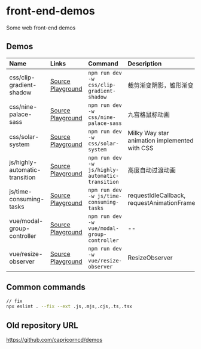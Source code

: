 # front-end-demos

Some web front-end demos

## Demos

<!--PLAYGROUND_LIST-->
Name|Links|Command|Description
:--|:--|:--|:--
css/clip-gradient-shadow|[Source](css/clip-gradient-shadow) <a href='https://capricorncd.github.io/demos/css/clip-gradient-shadow' target='_blank'>Playground</a>|`npm run dev -w css/clip-gradient-shadow`|裁剪渐变阴影，锥形渐变
css/nine-palace-sass|[Source](css/nine-palace-sass) <a href='https://capricorncd.github.io/demos/css/nine-palace-sass' target='_blank'>Playground</a>|`npm run dev -w css/nine-palace-sass`|九宫格鼠标动画
css/solar-system|[Source](css/solar-system) <a href='https://capricorncd.github.io/demos/css/solar-system' target='_blank'>Playground</a>|`npm run dev -w css/solar-system`|Milky Way star animation implemented with CSS
js/highly-automatic-transition|[Source](js/highly-automatic-transition) <a href='https://capricorncd.github.io/demos/js/highly-automatic-transition' target='_blank'>Playground</a>|`npm run dev -w js/highly-automatic-transition`|高度自动过渡动画
js/time-consuming-tasks|[Source](js/time-consuming-tasks) <a href='https://capricorncd.github.io/demos/js/time-consuming-tasks' target='_blank'>Playground</a>|`npm run dev -w js/time-consuming-tasks`|requestIdleCallback, requestAnimationFrame
vue/modal-group-controller|[Source](vue/modal-group-controller) <a href='https://capricorncd.github.io/demos/vue/modal-group-controller' target='_blank'>Playground</a>|`npm run dev -w vue/modal-group-controller`|--
vue/resize-observer|[Source](vue/resize-observer) <a href='https://capricorncd.github.io/demos/vue/resize-observer' target='_blank'>Playground</a>|`npm run dev -w vue/resize-observer`|ResizeObserver
<!--PLAYGROUND_LIST-->

## Common commands

```bash
// fix
npx eslint . --fix --ext .js,.mjs,.cjs,.ts,.tsx
```

## Old repository URL

https://github.com/capricorncd/demos
